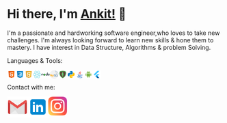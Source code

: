 # Hi there, I'm [Ankit!](http://ankitsadhu.me/) 👋

I'm a passionate and hardworking software engineer,who loves to take new challenges. I'm always looking forward to learn new skills & hone them to mastery.
I have interest in Data Structure, Algorithms & problem Solving.



Languages & Tools: <br>

<img align="left" height="20" src="https://github.com/ankitsadhu/ankitsadhu/blob/master/html.png"/>
<img align="left" height="20" src="https://github.com/ankitsadhu/ankitsadhu/blob/master/css3.png"/>
<img align="left" height="20" src="https://github.com/ankitsadhu/ankitsadhu/blob/master/javascript.png"/>
<img align="left" height="20" src="https://github.com/ankitsadhu/ankitsadhu/blob/master/reactjs.png"/>
<img align="left" height="20" src="https://github.com/ankitsadhu/ankitsadhu/blob/master/nodejs.png"/>
<img align="left" height="20" src="https://github.com/ankitsadhu/ankitsadhu/blob/master/mysql.png"/>
<img align="left" height="20" src="https://github.com/ankitsadhu/ankitsadhu/blob/master/mongodb.png"/>
<img align="left" height="20" src="https://github.com/ankitsadhu/ankitsadhu/blob/master/python.png"/>
<img align="left" height="20" src="https://github.com/ankitsadhu/ankitsadhu/blob/master/java.png"/>
<img align="left" height="20" src="https://github.com/ankitsadhu/ankitsadhu/blob/master/android.png"/>
<img align="left" height="20" src="https://github.com/ankitsadhu/ankitsadhu/blob/master/flutter.png"/><br>



Contact with me:

<a href="mailto:ankitsadhu3@gmail.com">
  <img align="left" alt="ankitsadhu3@gmail.com" width="48px" src="https://github.com/ankitsadhu/ankitsadhu/blob/master/icons8-gmail-48.png" />
</a>

<a href="https://www.linkedin.com/in/ankitsadhu1998" target="_blank">
  <img align="left" alt="Ankit Sadhu | Linkedin " width="48px" src="https://github.com/ankitsadhu/ankitsadhu/blob/master/linkedin.png" />
</a>

<a href="https://www.instagram.com/ankit.sadhu" target="_blank">
  <img align="left" alt="Ankit Sadhu | Instagram " width="44px" src="https://github.com/ankitsadhu/ankitsadhu/blob/master/instagram.png" />
</a>

